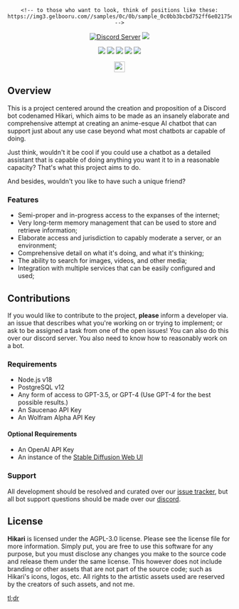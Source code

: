 <div align="center">
    <!-- todo: find a very specifically positioned anime girl i can use as a banner -->

    <!-- to those who want to look, think of positions like these: https://img3.gelbooru.com//samples/0c/0b/sample_0c0bb3bcbd752ff6e02175e5d2ba60c8.jpg -->
  <p>
	<a href="https://discord.gg/ZbXUfT82ed"><img src="https://img.shields.io/discord/1107666367013994497?color=3246a8&logo=discord&logoColor=white" alt="Discord Server" /></a>
		<a href="https://github.com/sponsors/irisu01"><img src="https://img.shields.io/badge/support-support%20us!-important" /></a>
  </p>
	<p>
    <a href="https:/github.com/hikariimoe/Hikari/blob/master/LICENSE.md"><img src="https://img.shields.io/github/license/hikariimoe/Hikari" /></a>
		<a href="https://github.com/hikariimoe/Hikari/issues"><img src="https://img.shields.io/github/issues/hikariimoe/Hikari" /></a>
		<a href="https://github.com/hikariimoe/Hikari/actions"><img src="https://img.shields.io/github/actions/workflow/status/hikariimoe/Hikari/tsc.yml" /></a>
		<img src="https://img.shields.io/tokei/lines/github/hikariimoe/Hikari" />
		<a href="https://github.com/sponsors/irisu01"><img src="https://img.shields.io/github/sponsors/irisu01" /></a>
	</p>
	<p>
		<a href="https://ko-fi.com/irisu"><img height="24" src="https://storage.ko-fi.com/cdn/brandasset/kofi_button_blue.png?_gl=1*6usjw9*_ga*MTgyNzQwOTg3NS4xNjg0Mjg1MTcx*_ga_M13FZ7VQ2C*MTY4NDI4NTE3MS4xLjEuMTY4NDI4NTUzNi4yMS4wLjA." /></a>
	</p>
</div>

## Overview

This is a project centered around the creation and proposition of a Discord bot codenamed Hikari, which aims to be made as an insanely elaborate and comprehensive attempt at creating an anime-esque AI chatbot that can support just about any use case beyond what most chatbots ar capable of doing.

Just think, wouldn't it be cool if you could use a chatbot as a detailed assistant that is capable of doing anything you want it to in a reasonable capacity? That's what this project aims to do.

And besides, wouldn't you like to have such a unique friend?

### Features
* Semi-proper and in-progress access to the expanses of the internet;
* Very long-term memory management that can be used to store and retrieve information;
* Elaborate access and jurisdiction to capably moderate a server, or an environment;
* Comprehensive detail on what it's doing, and what it's thinking;
* The ability to search for images, videos, and other media;
* Integration with multiple services that can be easily configured and used;

## Contributions

If you would like to contribute to the project, **please** inform a developer via. an issue that describes what you're working on or trying to implement; or ask to be assigned a task from one of the open issues! You can also do this over our discord server. You also need to know how to reasonably work on a bot.

### Requirements

* Node.js v18
* PostgreSQL v12
* Any form of access to GPT-3.5, or GPT-4 (Use GPT-4 for the best possible results.)
* An Saucenao API Key
* An Wolfram Alpha API Key

#### Optional Requirements

* An OpenAI API Key
* An instance of the [Stable Diffusion Web UI](https://github.com/AUTOMATIC1111/stable-diffusion-webui/)


### Support

All development should be resolved and curated over our [issue tracker](https://github.com/hikariimoe/Hikari/issues), but all bot support questions should be made over our [discord](https://discord.gg/ZbXUfT82ed).

## License
**Hikari** is licensed under the AGPL-3.0 license. Please see the license file for more information. Simply put, you are free to use this software for any purpose, but you must disclose any changes you make to the source code and release them under the same license. This however does not include branding or other assets that are not part of the source code; such as Hikari's icons, logos, etc. All rights to the artistic assets used are reserved by the creators of such assets, and not me.

[tl;dr](https://tldrlegal.com/license/gnu-affero-general-public-license-v3-(agpl-3.0))